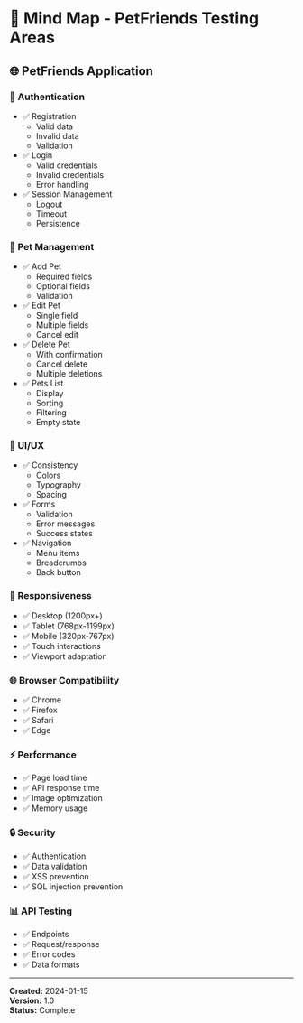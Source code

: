 # 🧠 Mind Map - PetFriends Testing Areas

## 🌐 PetFriends Application
### 🔐 Authentication
- ✅ Registration
  - Valid data
  - Invalid data
  - Validation
- ✅ Login
  - Valid credentials
  - Invalid credentials
  - Error handling
- ✅ Session Management
  - Logout
  - Timeout
  - Persistence

### 🐾 Pet Management
- ✅ Add Pet
  - Required fields
  - Optional fields
  - Validation
- ✅ Edit Pet
  - Single field
  - Multiple fields
  - Cancel edit
- ✅ Delete Pet
  - With confirmation
  - Cancel delete
  - Multiple deletions
- ✅ Pets List
  - Display
  - Sorting
  - Filtering
  - Empty state

### 🎨 UI/UX
- ✅ Consistency
  - Colors
  - Typography
  - Spacing
- ✅ Forms
  - Validation
  - Error messages
  - Success states
- ✅ Navigation
  - Menu items
  - Breadcrumbs
  - Back button

### 📱 Responsiveness
- ✅ Desktop (1200px+)
- ✅ Tablet (768px-1199px)
- ✅ Mobile (320px-767px)
- ✅ Touch interactions
- ✅ Viewport adaptation

### 🌐 Browser Compatibility
- ✅ Chrome
- ✅ Firefox
- ✅ Safari
- ✅ Edge

### ⚡ Performance
- ✅ Page load time
- ✅ API response time
- ✅ Image optimization
- ✅ Memory usage

### 🔒 Security
- ✅ Authentication
- ✅ Data validation
- ✅ XSS prevention
- ✅ SQL injection prevention

### 📊 API Testing
- ✅ Endpoints
- ✅ Request/response
- ✅ Error codes
- ✅ Data formats

---

**Created:** 2024-01-15  
**Version:** 1.0  
**Status:** Complete
